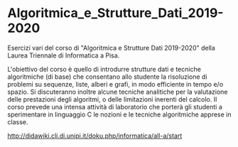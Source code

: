 # Algoritmica_e_Strutture_Dati_2019-2020
Esercizi vari del corso di "Algoritmica e Strutture Dati 2019-2020" della Laurea Triennale di Informatica a Pisa. 

L'obiettivo del corso è quello di introdurre strutture dati e tecniche algoritmiche (di base) che consentano allo studente la risoluzione di problemi su sequenze, liste, alberi e grafi, in modo efficiente in tempo e/o spazio. Si discuteranno inoltre alcune tecniche analitiche per la valutazione delle prestazioni degli algoritmi, o delle limitazioni inerenti del calcolo. Il corso prevede una intensa attività di laboratorio che porterà gli studenti a sperimentare in linguaggio C le nozioni e le tecniche algoritmiche apprese in classe.

http://didawiki.cli.di.unipi.it/doku.php/informatica/all-a/start
